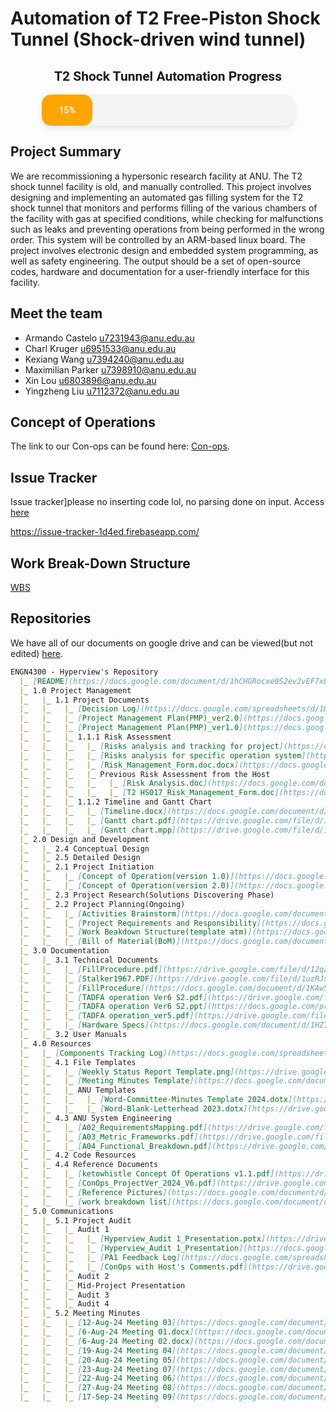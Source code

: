 # Automation of T2 Free-Piston Shock Tunnel (Shock-driven wind tunnel)

<div style="text-align: center; font-family: 'Roboto', sans-serif;">
    <h2 style="font-family: 'Roboto', sans-serif; text-decoration: none;">T2 Shock Tunnel Automation Progress</h2>
    <div style="width: 80%; margin: 0 auto; background-color: #f3f3f3; border-radius: 15px; box-shadow: 0 4px 8px rgba(0, 0, 0, 0.1); height: 50px;">
        <div style="height: 100%; width: 20%; background-color: orange; border-radius: 15px; text-align: center; line-height: 50px; color: white; font-weight: bold;">
            15%
        </div>
    </div>
</div>

## Project Summary

We are recommissioning a hypersonic research facility at ANU. The T2 shock tunnel facility is old, and manually
controlled. This project involves designing and implementing an automated gas filling system for the T2 shock
tunnel that monitors and performs filling of the various chambers of the facility with gas at specified conditions,
while checking for malfunctions such as leaks and preventing operations from being performed in the wrong
order. This system will be controlled by an ARM-based linux board. The project involves electronic design and
embedded system programming, as well as safety engineering. The output should be a set of open-source codes,
hardware and documentation for a user-friendly interface for this facility.

## Meet the team

- Armando Castelo <u7231943@anu.edu.au>
- Charl Kruger <u6951533@anu.edu.au>
- Kexiang Wang <u7394240@anu.edu.au>
- Maximilian Parker <u7398910@anu.edu.au>
- Xin Lou <u6803896@anu.edu.au>
- Yingzheng Liu <u7112372@anu.edu.au>

## Concept of Operations

The link to our Con-ops can be found here:
[Con-ops](https://docs.google.com/document/d/e/2PACX-1vRGPuAjrLsx784MuRp6Z50Rg-7hdHrNgCCaArmJ4hUA0zoNK-3MK4YHsUOnW50Ay2KSNTIYVoVEV5WG/pub).

## Issue Tracker
Issue tracker]please no inserting code lol, no parsing done on input. Access [here](https://issue-tracker-1d4ed.firebaseapp.com/)

https://issue-tracker-1d4ed.firebaseapp.com/

## Work Break-Down Structure

[WBS](https://docs.google.com/spreadsheets/d/121keRA4e_B9DwGpZujkCIpi9Lcfe3kRTRIhdFKdyd7o/edit?gid=0#gid=0)

## Repositories
We have all of our documents on google drive and can be viewed(but not edited)
[here](https://drive.google.com/drive/folders/1iQv86kc0_cZ6hoyYyBE39-fbijGRcRPB?usp=sharing).

```markdown
ENGN4300 - Hyperview's Repository
  |_ [README](https://docs.google.com/document/d/1hCHGRocxe0S2ev2vEF7xBoG97x4UjUpxqV7dzf2FVTA/edit?usp=drivesdk)
  |_ 1.0 Project Management
  |_   |_ 1.1 Project Documents
  |_   |_   |_ [Decision Log](https://docs.google.com/spreadsheets/d/1DoLDlf2cv8msjHfw7XKHQoi27ekn5HNeHfPoYCiu6Lc/edit?usp=drivesdk)
  |_   |_   |_ [Project Management Plan(PMP)_ver2.0](https://docs.google.com/document/d/1B5J7E_MXmqUGW1E5lPnU1Rt51u01Znfv59vZ2n_9y5M/edit?usp=drivesdk)
  |_   |_   |_ [Project Management Plan(PMP)_ver1.0](https://docs.google.com/document/d/1tsRHDrZUuc-EVPRS6AfkU_OfzzB_s9dO3NP1C2qho0E/edit?usp=drivesdk)
  |_   |_   |_ 1.1.1 Risk Assessment
  |_   |_   |_   |_ [Risks analysis and tracking for project](https://docs.google.com/spreadsheets/d/1hhKzIIcQkVUwMVFiJ6P0BZImEhzJFqPsVsHfVKY5jR8/edit?usp=drivesdk)
  |_   |_   |_   |_ [Risks analysis for specific operation system](https://docs.google.com/spreadsheets/d/1Xu2dSD1uFWx_H7ZMA9SGeshLFMhArU7yZAS-AGAQKks/edit?usp=drivesdk)
  |_   |_   |_   |_ [Risk_Management_Form.doc.docx](https://docs.google.com/document/d/1zzqCqEvN-vAhvuENJPSkq5qXA3CLtkoS/edit?usp=drivesdk&ouid=114522111113931296621&rtpof=true&sd=true)
  |_   |_   |_   |_ Previous Risk Assessment from the Host
  |_   |_   |_   |_   |_ [Risk Analysis.doc](https://docs.google.com/document/d/1Yg97KhVyP6QDU8QXzxPfKU64gQYU3Pj2/edit?usp=drivesdk&ouid=114522111113931296621&rtpof=true&sd=true)
  |_   |_   |_   |_   |_ [T2 HS017_Risk_Management_Form.doc](https://docs.google.com/document/d/1G35e1JXs-66Vt7dyIdCjSAxVI81_HDDB/edit?usp=drivesdk&ouid=114522111113931296621&rtpof=true&sd=true)
  |_   |_   |_ 1.1.2 Timeline and Gantt Chart
  |_   |_   |_   |_ [Timeline.docx](https://docs.google.com/document/d/1qRMrCeSUsLttpX8CqZRDaRGh2-9gVers/edit?usp=drivesdk&ouid=114522111113931296621&rtpof=true&sd=true)
  |_   |_   |_   |_ [Gantt chart.pdf](https://drive.google.com/file/d/17oXZXmoLi_ml37epCyT2acOigJoxGM2J/view?usp=drivesdk)
  |_   |_   |_   |_ [Gantt chart.mpp](https://drive.google.com/file/d/1n5Bqqy0M0lejaQ7qbhipWrsni8caM2bf/view?usp=drivesdk)
  |_ 2.0 Design and Development
  |_   |_ 2.4 Conceptual Design
  |_   |_ 2.5 Detailed Design
  |_   |_ 2.1 Project Initiation
  |_   |_   |_ [Concept of Operation(version 1.0)](https://docs.google.com/document/d/1fexxcROwQSZ-jMxOAYUyJ3P4TJYlaPYuo6EW8Nj17Hw/edit?usp=drivesdk)
  |_   |_   |_ [Concept of Operation(version 2.0)](https://docs.google.com/document/d/1KxBFku0A-RBEMFJcSXinIp5gtVe8CJ4kdc5aZJNKutM/edit?usp=drivesdk)
  |_   |_ 2.3 Project Research(Solutions Discovering Phase)
  |_   |_ 2.2 Project Planning(Ongoing)
  |_   |_   |_ [Activities Brainstorm](https://docs.google.com/document/d/1Pi1xfXld3AEc2-ZpgKhznISLYQOKTuhWwgWCVg-k1Zk/edit?usp=drivesdk)
  |_   |_   |_ [Project Requirements and Responsibility](https://docs.google.com/document/d/1RKCEIU7oSXlYRRzg2-5HSl4U7DWZojl7g0cQCAzH_l8/edit?usp=drivesdk)
  |_   |_   |_ [Work Beakdown Structure(template atm)](https://docs.google.com/spreadsheets/d/121keRA4e_B9DwGpZujkCIpi9Lcfe3kRTRIhdFKdyd7o/edit?usp=drivesdk)
  |_   |_   |_ [Bill of Material(BoM)](https://docs.google.com/document/d/1nQFc2ksuy0ICWgTy5lAYgYARRynQwWQBbD60VIhYolc/edit?usp=drivesdk)
  |_ 3.0 Documentation
  |_   |_ 3.1 Technical Documents
  |_   |_   |_ [FillProcedure.pdf](https://drive.google.com/file/d/12qawX-7HqQ2FmjvlHYe4rD13MBMGxwYW/view?usp=drivesdk)
  |_   |_   |_ [Stalker1967.PDF](https://drive.google.com/file/d/1uzRJsyl9gmWZRouysaHSo7IKntWssRTX/view?usp=drivesdk)
  |_   |_   |_ [FillProcedure](https://docs.google.com/document/d/1KAw5eTHZu2KSsvJorcJ0w2BIgBKIEK3jjPRZzBBoExE/edit?usp=drivesdk)
  |_   |_   |_ [TADFA operation Ver6 S2.pdf](https://drive.google.com/file/d/1J5Ds7it2wzqGJkJGf61drAfwipLgwobL/view?usp=drivesdk)
  |_   |_   |_ [TADFA operation Ver6 S2.ppt](https://docs.google.com/presentation/d/1f2T3q5OCO97XLYPWtg1jQrrQ-QiRaQTM/edit?usp=drivesdk&ouid=114522111113931296621&rtpof=true&sd=true)
  |_   |_   |_ [TADFA operation_ver5.pdf](https://drive.google.com/file/d/1l15BUDIH_UUrcdguiej6Cx8UZxE7k6g3/view?usp=drivesdk)
  |_   |_   |_ [Hardware Specs](https://docs.google.com/document/d/1HZ7PBsx7Td6dS_7TdliUDFsRvgFXl9NIDGKd97w5O3g/edit?usp=drivesdk)
  |_   |_ 3.2 User Manuals
  |_ 4.0 Resources
  |_   |_ [Components Tracking Log](https://docs.google.com/spreadsheets/d/1oENvKacNgg2l32enPyqJQ6oYBEzuQ9opnA3G8n2iQ8E/edit?usp=drivesdk)
  |_   |_ 4.1 File Templates
  |_   |_   |_ [Weekly Status Report Template.png](https://drive.google.com/file/d/1_ZotqG8KIPVEIntdQocYxmpisOpl0J1K/view?usp=drivesdk)
  |_   |_   |_ [Meeting Minutes Template](https://docs.google.com/document/d/1nvu_AkOsaKER2yw4EOJddKCzZqo-gPc5XcIz2xW_ppY/edit?usp=drivesdk)
  |_   |_   |_ ANU Templates
  |_   |_   |_   |_ [Word-Committee-Minutes Template 2024.dotx](https://drive.google.com/file/d/1DmegN0TzAexU4EODHf1WBI9lElQh7YAg/view?usp=drivesdk)
  |_   |_   |_   |_ [Word-Blank-Letterhead 2023.dotx](https://drive.google.com/file/d/1PhDYHvDOTdNGblXU2m05-eEWg4fg1kMB/view?usp=drivesdk)
  |_   |_ 4.3 ANU System Engineering
  |_   |_   |_ [A02_RequirementsMapping.pdf](https://drive.google.com/file/d/1kc3KOLeWCK1438UVgQZHfWAqwnbR5amg/view?usp=drivesdk)
  |_   |_   |_ [A03_Metric_Frameworks.pdf](https://drive.google.com/file/d/1cfTzKEd0Ecobk5-M6BfuuLGVIsk1UdgP/view?usp=drivesdk)
  |_   |_   |_ [A04_Functional_Breakdown.pdf](https://drive.google.com/file/d/1M165RC6yTPG9LyF27WJ5iL8Gj6mhLiE6/view?usp=drivesdk)
  |_   |_ 4.2 Code Resources
  |_   |_ 4.4 Reference Documents
  |_   |_   |_ [ketowhistle Concept Of Operations v1.1.pdf](https://drive.google.com/file/d/1t1XXOq4-H2E8eDgQrJvxqXoTUKQl14uT/view?usp=drivesdk)
  |_   |_   |_ [ConOps_ProjectVer_2024_V6.pdf](https://drive.google.com/file/d/1AIy6S2r2DcEnPd9b4RZrdhqsr2TKZsQn/view?usp=drivesdk)
  |_   |_   |_ [Reference Pictures](https://docs.google.com/document/d/1trFy8yDhFH26hs2ZgJUkXp2J-l4gF9ZxRMRtmS7b4mc/edit?usp=drivesdk)
  |_   |_   |_ [work breakdown list](https://docs.google.com/document/d/1R7NnGUt09i7K-NLl9anz9er1NZLIkhIQK3c6NVI1ev8/edit?usp=drivesdk)
  |_ 5.0 Communications
  |_   |_ 5.1 Project Audit
  |_   |_   |_ Audit 1
  |_   |_   |_   |_ [Hyperview_Audit 1_Presentation.potx](https://drive.google.com/file/d/1tCvlvSC9d0pZ-go7A3-tArFGz_6w8kpA/view?usp=drivesdk)
  |_   |_   |_   |_ [Hyperview_Audit 1_Presentation](https://docs.google.com/presentation/d/1o332-DBdNWfN8MKekMuCF_E1Qq_njO7P0wMe1m5gH_I/edit?usp=drivesdk)
  |_   |_   |_   |_ [PA1 Feedback Log](https://docs.google.com/spreadsheets/d/1eDisrkI9LiXVtiEMfqFzpmXAmHQG_L6stVzzsuRLQs4/edit?usp=drivesdk)
  |_   |_   |_   |_ [ConOps with Host's Comments.pdf](https://drive.google.com/file/d/1ybLfmy2Xk_7zgYWFiUFsZ56d-H14QaRz/view?usp=drivesdk)
  |_   |_   |_ Audit 2
  |_   |_   |_ Mid-Project Presentation
  |_   |_   |_ Audit 3
  |_   |_   |_ Audit 4
  |_   |_ 5.2 Meeting Minutes
  |_   |_   |_ [12-Aug-24 Meeting 03](https://docs.google.com/document/d/17njA9AzPTBx2ggsNUffyR_oFYjGoWV_mmm7AOCU9Q3I/edit?usp=drivesdk)
  |_   |_   |_ [6-Aug-24 Meeting 01.docx](https://docs.google.com/document/d/1xk1fioBENHqPZCN84SsiH3FTNyAZ21XA/edit?usp=drivesdk&ouid=114522111113931296621&rtpof=true&sd=true)
  |_   |_   |_ [6-Aug-24 Meeting 02.docx](https://docs.google.com/document/d/1OuSagHvfXSSFy4-4zxQAOn-FE0yfP_9D/edit?usp=drivesdk&ouid=114522111113931296621&rtpof=true&sd=true)
  |_   |_   |_ [19-Aug-24 Meeting 04](https://docs.google.com/document/d/1cy-97s2ckTCbz8M5DkbDRi4E_N6izAVi7KgQEUpHevQ/edit?usp=drivesdk)
  |_   |_   |_ [20-Aug-24 Meeting 05](https://docs.google.com/document/d/1FFQBYrhzjFoQU7_X3uNytPksYcwBhwKtIHLJPvNJGL4/edit?usp=drivesdk)
  |_   |_   |_ [23-Aug-24 Meeting 07](https://docs.google.com/document/d/164tNkCGfubZwipiL5r37DAnZAOQpA1f8gr0TzJqw4l4/edit?usp=drivesdk)
  |_   |_   |_ [22-Aug-24 Meeting 06](https://docs.google.com/document/d/1umVL5HS3qtZq6PBhnhDIoIe0PC3174S7UZyhJbKR43U/edit?usp=drivesdk)
  |_   |_   |_ [27-Aug-24 Meeting 08](https://docs.google.com/document/d/13ZRdX1BFRRG9riimSK77iJPgOxFzXZtBSpx_H_4MUMY/edit?usp=drivesdk)
  |_   |_   |_ [17-Sep-24 Meeting 09](https://docs.google.com/document/d/16z2I4vIAFuarJnJrAedI_ojqfwl_u_rX6Iv9ig5BOys/edit?)
```
